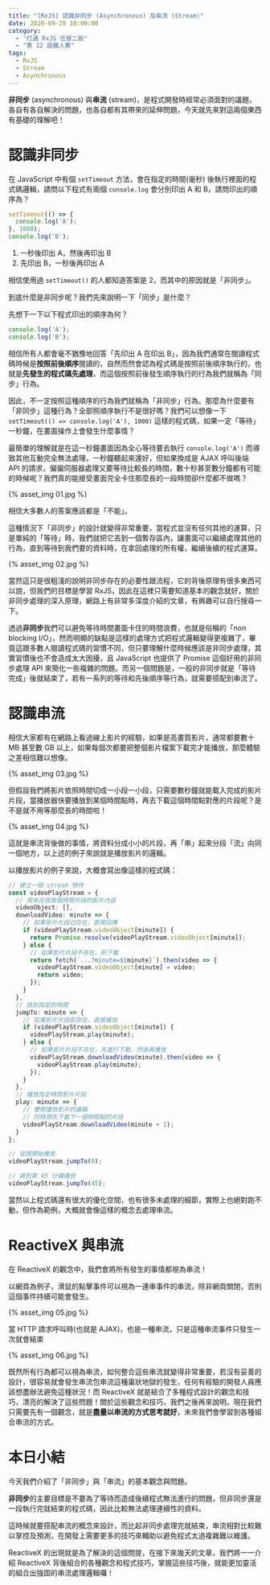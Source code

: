 ```yaml
---
title: "[RxJS] 認識非同步 (Asynchronous) 及串流 (Stream)"
date: 2020-09-20 18:00:00
category:
  - "打通 RxJS 任督二脈"
  - "第 12 屆鐵人賽"
tags:
  - RxJS
  - Stream
  - Asynchronous
---
```


**非同步** (asynchronous) 與**串流** (stream)，是程式開發時經常必須面對的議題，各自有各自解決的問題，也各自都有其帶來的延伸問題，今天就先來對這兩個東西有基礎的理解吧！

<!-- more -->

# 認識非同步

在 JavaScript 中有個 `setTimeout` 方法，會在指定的時間(毫秒) 後執行裡面的程式碼邏輯，請問以下程式有兩個 `console.log` 會分別印出 A 和 B，請問印出的順序為？

```typescript
setTimeout(() => {
  console.log('A');
}, 1000);
console.log('B');
```

1. 一秒後印出 A，然後再印出 B
2. 先印出 B，一秒後再印出 A

相信使用過 `setTimeout()` 的人都知道答案是 2，而其中的原因就是「非同步」。

到底什麼是非同步呢？我們先來說明一下「同步」是什麼？

先想下一下以下程式印出的順序為何？

```typescript
console.log('A');
console.log('B');
```

相信所有人都會毫不猶豫地回答「先印出 A 在印出 B」，因為我們通常在閱讀程式碼時候是**按照前後順序**閱讀的，自然而然會認為程式碼是按照前後順序執行的，也就是**先發生的程式碼先處理**，而這個按照前後發生順序執行的行為我們就稱為「同步」行為。

因此，不一定按照這種順序的行為我們就稱為「非同步」行為。那麼為什麼要有「非同步」這種行為？全部照順序執行不是很好嗎？我們可以想像一下 `setTimeout(() => console.log('A'), 1000)` 這樣的程式碼，如果一定「等待」一秒鐘，在畫面操作上會發生什麼事情？

最簡單的理解就是在這一秒鐘畫面因為全心等待要去執行 `console.log('A')` 而導致其他互動完全無法處理，一秒鐘聽起來還好，但如果換成是 AJAX 呼叫後端 API 的請求，偏偏伺服器處理又要等待比較長的時間，數十秒甚至數分鐘都有可能的時候呢？我們真的能接受畫面完全卡住那麼長的一段時間卻什麼都不做嗎？

{% asset_img 01.jpg %}

相信大多數人的答案應該都是「不能」。

這種情況下「非同步」的設計就變得非常重要，當程式並沒有任何其他的運算，只是單純的「等待」時，我們就把它丟到一個暫存區內，讓畫面可以繼續處理其他的行為，直到等待到我們要的資料時，在拿回處理的所有權，繼續後續的程式運算。

{% asset_img 02.jpg %}

當然這只是很粗淺的說明非同步存在的必要性跟流程，它的背後原理有很多東西可以說，但我們的目標是學習 RxJS，因此在這裡只需要知道基本的觀念就好，關於非同步處理的深入原理，網路上有非常多深度介紹的文章，有興趣可以自行搜尋一下。

透過**非同步**我們可以避免等待時間畫面卡住的時間浪費，也就是俗稱的「non blocking I/O」，然而明顯的缺點是這樣的處理方式把程式邏輯變得更複雜了，畢竟這跟多數人閱讀程式碼的習慣不同，但只要理解什麼時候應該是非同步處理，其實習慣後也不會造成太大困擾，且 JavaScript 也提供了 Promise 這個好用的非同步處理 API 來簡化一些複雜的問題。而另一個問題是，一般的非同步就是「等待完成」後就結束了，若有一系列的等待和先後順序等行為，就需要搭配到串流了。

# 認識串流

相信大家都有在網路上看過線上影片的經驗，如果是高畫質影片，通常都要數十 MB 甚至數 GB 以上，如果每個次都要把整個影片檔案下載完才能播放，那麼體驗之差相信難以想像。

{% asset_img 03.jpg %}

但假設我們將影片依照時間切成一小段一小段，只需要數秒鐘就能載入完成的影片片段，當播放器快要播放到某個時間點時，再去下載這個時間點對應的片段呢？是不是就不用等那麼長的時間啦！

{% asset_img 04.jpg %}

這就是串流背後做的事情，將資料分成小小的片段，再「串」起來分段「流」向同一個地方，以上述的例子來說就是播放影片的邏輯。

以播放影片的例子來說，大概會寫出像這樣的程式碼：

```typescript
// 建立一個 stream 物件
const videoPlayStream = {
  // 用來存放每個時間片段的影片內容
  videoObject: [],
  downloadVideo: minute => {
    // 如果影片片段已存在，直接回傳
    if (videoPlayStream.videoObject[minute]) {
      return Promise.resolve(videoPlayStream.videoObject[minute]);
    } else {
      // 如果影片片段不存在，則下載
      return fetch(`...?minute=${minute}`).then(video => {
        videoPlayStream.videoObject[minute] = video;
        return video;
      });
    }
  },
  // 跳到指定的時間
  jumpTo: minute => {
    // 如果影片片段影存在，直接播放
    if (videoPlayStream.videoObject[minute]) {
      videoPlayStream.play(minute);
    } else {
      // 如果影片片段不存在，先進行下載，然後再播放
      videoPlayStream.downloadVideo(minute).then(video => {
        videoPlayStream.play(minute);
      });
    }
  },
  // 播放指定時間影片片段
  play: minute => {
    // 實際播放影片的邏輯
    // 同時預先下載下一個時間點的片段
    videoPlayStream.downloadVideo(minute + 1);
  }
};

// 從頭開始播放
videoPlayStream.jumpTo(0);

// 跳到第 45 分鐘播放
videoPlayStream.jumpTo(45);

```

當然以上程式碼還有很大的優化空間，也有很多未處理的細節，實際上也絕對跑不動，但作為範例，大概就會像這樣的概念去處理串流。

# ReactiveX 與串流

在 ReactiveX 的觀念中，我們會將所有發生的事情都視為串流！

以網頁為例子，滑鼠的點擊事件可以視為一連串事件的串流，除非網頁關閉，否則這個事件持續可能會發生。

{% asset_img 05.jpg %}

當 HTTP 請求呼叫時(也就是 AJAX)，也是一種串流，只是這種串流事件只發生一次就會結束

{% asset_img 06.jpg %}

既然所有行為都可以視為串流，如何整合這些串流就變得非常重要，若沒有妥善的設計，很容易就會發生串流包串流這種巢狀地獄的發生，任何有經驗的開發人員應該想盡辦法避免這種狀況！而 ReactiveX 就是結合了多種程式設計的觀念和技巧，漂亮的解決了這些問題！關於這些觀念和技巧，我們之後再來說明。現在我們只需要先有一個觀念，就是**盡量以串流的方式思考就好**，未來我們會學習到各種組合串流的方式。

# 本日小結

今天我們介紹了「非同步」與「串流」的基本觀念與問題。

**非同步**的主要目標是不要為了等待而造成後續程式無法進行的問題，但非同步還是一段執行完就結束的程式碼，因此比較無法處理連續性的資料。

這時候就要搭配串流的概念來設計，而比起非同步處理完就結束，串流相對比較難以掌控及預測，在開發上需要更多的技巧來輔助以避免程式太過複雜難以維護。

ReactiveX 的出現就是為了解決的這個問提，在接下來幾天的文章，我們將一一介紹 ReactiveX 背後組合的各種觀念和程式技巧，掌握這些技巧後，就能更加靈活的組合出強固的串流處理邏輯囉！


